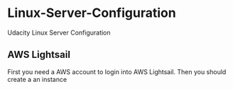 # Linux-Server-Configuration
Udacity Linux Server Configuration

## AWS Lightsail

First you need a AWS account to login into AWS Lightsail. Then you should create a an instance

